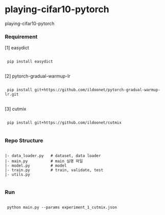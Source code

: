 # playing-cifar10-pytorch
playing-cifar10-pytorch


### Requirement
[1] easydict
<pre>
<code>
 pip install easydict
</code>
</pre>
    
[2] pytorch-gradual-warmup-lr
<pre>
<code>
 pip install git+https://github.com/ildoonet/pytorch-gradual-warmup-lr.git
</code>
</pre>

[3] cutmix
<pre>
<code>
 pip install git+https://github.com/ildoonet/cutmix
</code>
</pre>

### Repo Structure
<pre>
<code>
|- data_loader.py   # dataset, data loader
|- main.py          # main 실행 파일
|- model.py         # model
|- train.py         # train, validate, test
|- utils.py
</code>
</pre>


### Run 
<pre>
<code>
 python main.py --params experiment_1_cutmix.json
</code>
</pre>
